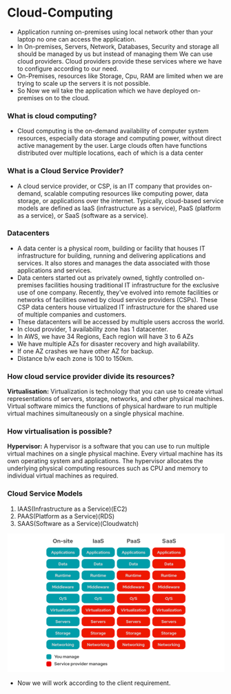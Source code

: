 # Cloud-Computing
* Application running on-premises using local network other than your laptop no one can access the application.
* In On-premises, Servers, Network, Databases, Security and storage all should be managed by us but instead of managing them We can use cloud providers. Cloud providers provide these services where we have to configure according to our need.
* On-Premises, resources like Storage, Cpu, RAM are limited when we are trying to scale up the servers it is not possible.
* So Now we wil take the application which we have deployed on-premises on to the  cloud.
### What is cloud computing?
* Cloud computing is the on-demand availability of computer system resources, especially data storage and computing power, without direct active management by the user. Large clouds often have functions distributed over multiple locations, each of which is a data center

### What is a Cloud Service Provider?
* A cloud service provider, or CSP, is an IT company that provides on-demand, scalable computing resources like computing power, data storage, or applications over the internet. Typically, cloud-based service models are defined as IaaS (infrastructure as a service), PaaS (platform as a service), or SaaS (software as a service).

### Datacenters
* A data center is a physical room, building or facility that houses IT infrastructure for building, running and delivering applications and services. It also stores and manages the data associated with those applications and services.
* Data centers started out as privately owned, tightly controlled on-premises facilities housing traditional IT infrastructure for the exclusive use of one company. Recently, they've evolved into remote facilities or networks of facilities owned by cloud service providers (CSPs). These CSP data centers house virtualized IT infrastructure for the shared use of multiple companies and customers.
* These datacenters will be accessed by multiple users accross the world.
* In cloud provider, 1 availability zone has 1 datacenter.
* In AWS, we have 34 Regions, Each region will have 3 to 6 AZs
* We have multiple AZs for disaster recovery and high availability.
* If one AZ crashes we have other AZ for backup.
* Distance b/w each zone is 100 to 150km.

### How cloud service provider divide its resources?
**Virtualisation:** Virtualization is technology that you can use to create virtual representations of servers, storage, networks, and other physical machines. Virtual software mimics the functions of physical hardware to run multiple virtual machines simultaneously on a single physical machine.

### How virtualisation is possible?
**Hypervisor:** A hypervisor is a software that you can use to run multiple virtual machines on a single physical machine. Every virtual machine has its own operating system and applications. The hypervisor allocates the underlying physical computing resources such as CPU and memory to individual virtual machines as required.

### Cloud Service Models
1. IAAS(Infrastructure as a Service)(EC2)
2. PAAS(Platform as a Service)(RDS)
3. SAAS(Software as a Service)(Cloudwatch)

![preview](images/AWS1.png)

* Now we will work according to the client requirement.